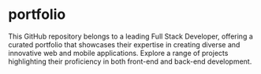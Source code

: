 # portfolio
This GitHub repository belongs to a leading Full Stack Developer, offering a curated portfolio that showcases their expertise in creating diverse and innovative web and mobile applications. Explore a range of projects highlighting their proficiency in both front-end and back-end development.
